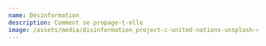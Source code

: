 ```yaml
---
name: Désinformation
description: Comment se propage-t-elle
image: /assets/media/disinformation_project-c-united-nations-unsplash-c.jpeg
---
```

